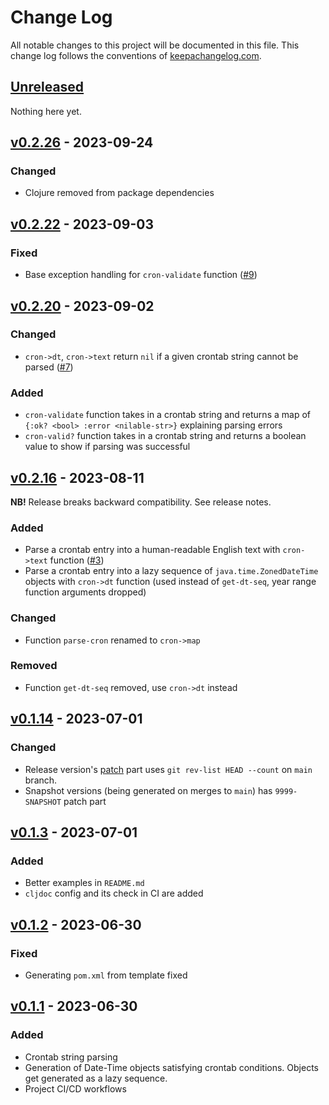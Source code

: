 # Change Log
All notable changes to this project will be documented in this file. This change log follows the conventions of [keepachangelog.com](http://keepachangelog.com/).

## [Unreleased]

Nothing here yet.

## [v0.2.26] - 2023-09-24

### Changed
- Clojure removed from package dependencies

## [v0.2.22] - 2023-09-03

### Fixed

- Base exception handling for `cron-validate` function
  ([#9](https://github.com/pilosus/kairos/issues/9))

## [v0.2.20] - 2023-09-02

### Changed
- `cron->dt`, `cron->text` return `nil` if a given crontab string
  cannot be parsed ([#7](https://github.com/pilosus/kairos/issues/7))

### Added
- `cron-validate` function takes in a crontab string and returns a map
  of `{:ok? <bool> :error <nilable-str>}` explaining parsing errors
- `cron-valid?` function takes in a crontab string and returns a
  boolean value to show if parsing was successful

## [v0.2.16] - 2023-08-11

**NB!** Release breaks backward compatibility. See release notes.

### Added
- Parse a crontab entry into a human-readable English text with
  `cron->text` function
  ([#3](https://github.com/pilosus/kairos/issues/3))
- Parse a crontab entry into a lazy sequence of
  `java.time.ZonedDateTime` objects with `cron->dt` function (used
  instead of `get-dt-seq`, year range function arguments dropped)

### Changed
- Function `parse-cron` renamed to `cron->map`

### Removed
- Function `get-dt-seq` removed, use `cron->dt` instead

## [v0.1.14] - 2023-07-01
### Changed
- Release version's [patch](https://semver.org/) part uses `git
  rev-list HEAD --count` on `main` branch.
- Snapshot versions (being generated on merges to `main`) has
  `9999-SNAPSHOT` patch part

## [v0.1.3] - 2023-07-01
### Added
- Better examples in `README.md`
- `cljdoc` config and its check in CI are added

## [v0.1.2] - 2023-06-30
### Fixed
- Generating `pom.xml` from template fixed

## [v0.1.1] - 2023-06-30
### Added
- Crontab string parsing
- Generation of Date-Time objects satisfying crontab
  conditions. Objects get generated as a lazy sequence.
- Project CI/CD workflows

[Unreleased]: https://github.com/pilosus/kairos/compare/v0.2.26...HEAD
[v0.2.26]: https://github.com/pilosus/kairos/compare/v0.2.22...v0.2.26
[v0.2.22]: https://github.com/pilosus/kairos/compare/v0.2.20...v0.2.22
[v0.2.20]: https://github.com/pilosus/kairos/compare/v0.2.16...v0.2.20
[v0.2.16]: https://github.com/pilosus/kairos/compare/v0.1.14...v0.2.16
[v0.1.14]: https://github.com/pilosus/kairos/compare/v0.1.3...v0.1.14
[v0.1.3]: https://github.com/pilosus/kairos/compare/v0.1.2...v0.1.3
[v0.1.2]: https://github.com/pilosus/kairos/compare/v0.1.1...v0.1.2
[v0.1.1]: https://github.com/pilosus/kairos/compare/v0.0.0...v0.1.1
